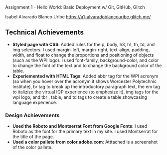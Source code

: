 Assignment 1 - Hello World: Basic Deployment w/ Git, GitHub, Glitch

Isabel Alvarado Blanco Uribe
https://a1-alvaradoblancouribe.glitch.me/

## Technical Achievements
- **Styled page with CSS**: Added rules for the p, body, h3, h1, th, td, and img selectors. I used margin-left, margin-right, text-align, padding, width, and float to change the proportions and positioning of objects (such as the WPI logo). I used font-family, background-color, and color to change the font of the text and to change the background color of the table.
- **Experiemented with HTML Tags**: Added abbr tag for the WPI acronym (so when you hover over the acronym it shows Worcester Polytechnic Institute), br tag to break up the introductory paragraph text, the em tag to italizize the virtual IQP experience (to emphesize it), img tags for the wpi logo, and tbr , table, and td tags to create a table showcasing language experience.

### Design Achievements
- **Used the Roboto and Montserrat Font from Google Fonts**: I used Roboto as the font for the primary text in my site. I used Montserrat for the title of the page. 
- **Used a color pallete from color.adobe.com**: Atttached is a screenshot of the color pallete. 


